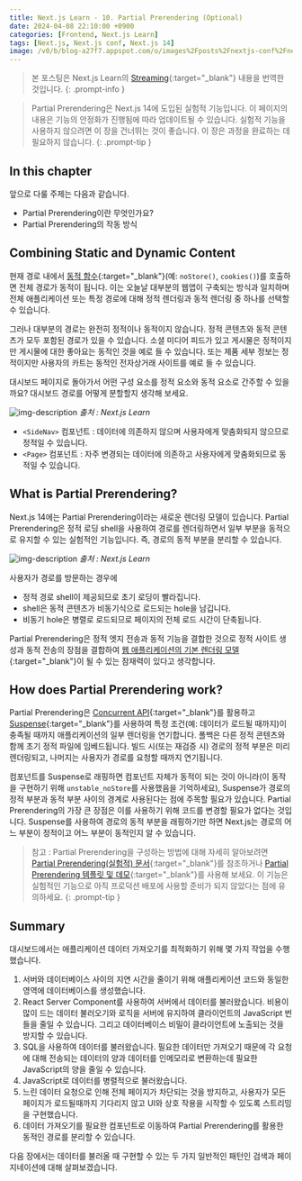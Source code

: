 ```yaml
---
title: Next.js Learn - 10. Partial Prerendering (Optional)
date: 2024-04-08 22:10:00 +0900
categories: [Frontend, Next.js Learn]
tags: [Next.js, Next.js conf, Next.js 14]
image: /v0/b/blog-a27f7.appspot.com/o/images%2Fposts%2Fnextjs-conf%2Fnextjs.png?alt=media&token=09247773-9707-4dd1-b3ca-3fe7f943497a
---
```


> 본 포스팅은 Next.js Learn의 [Streaming](https://nextjs.org/learn/dashboard-app/partial-prerendering){:target="\_blank"} 내용을 번역한 것입니다.
{: .prompt-info }

> Partial Prerendering은 Next.js 14에 도입된 실험적 기능입니다. 이 페이지의 내용은 기능의 안정화가 진행됨에 따라 업데이트될 수 있습니다. 실험적 기능을 사용하지 않으려면 이 장을 건너뛰는 것이 좋습니다. 이 장은 과정을 완료하는 데 필요하지 않습니다.
{: .prompt-tip }

## In this chapter
앞으로 다룰 주제는 다음과 같습니다.
- Partial Prerendering이란 무엇인가요?
- Partial Prerendering의 작동 방식

## Combining Static and Dynamic Content
현재 경로 내에서 [동적 함수](https://nextjs.org/docs/app/building-your-application/routing/route-handlers#dynamic-functions){:target="\_blank"}(예: `noStore()`, `cookies()`)를 호출하면 전체 경로가 동적이 됩니다. 이는 오늘날 대부분의 웹앱이 구축되는 방식과 일치하며 전체 애플리케이션 또는 특정 경로에 대해 정적 렌더링과 동적 렌더링 중 하나를 선택할 수 있습니다.
<br />

그러나 대부분의 경로는 완전히 정적이나 동적이지 않습니다. 정적 콘텐츠와 동적 콘텐츠가 모두 포함된 경로가 있을 수 있습니다. 소셜 미디어 피드가 있고 게시물은 정적이지만 게시물에 대한 좋아요는 동적인 것을 예로 들 수 있습니다. 또는 제품 세부 정보는 정적이지만 사용자의 카트는 동적인 전자상거래 사이트를 예로 들 수 있습니다. 
<br />

대시보드 페이지로 돌아가서 어떤 구성 요소를 정적 요소와 동적 요소로 간주할 수 있을까요? 대시보드 경로를 어떻게 분할할지 생각해 보세요.

![img-description](https://firebasestorage.googleapis.com/v0/b/blog-a27f7.appspot.com/o/images%2Fposts%2Fpartial-prerendering%2Fimage_1.png?alt=media&token=28fe3f04-e722-4f80-8d96-1dd5511cc6a8)
_출처 : Next.js Learn_

- `<SideNav>` 컴포넌트 : 데이터에 의존하지 않으며 사용자에게 맞춤화되지 않으므로 정적일 수 있습니다.
- `<Page>` 컴포넌트 : 자주 변경되는 데이터에 의존하고 사용자에게 맞춤화되므로 동적일 수 있습니다.

## What is Partial Prerendering?
Next.js 14에는 Partial Prerendering이라는 새로운 렌더링 모델이 있습니다. Partial Prerendering은 정적 로딩 shell을 사용하여 경로를 렌더링하면서 일부 부분을 동적으로 유지할 수 있는 실험적인 기능입니다. 즉, 경로의 동적 부분을 분리할 수 있습니다.

![img-description](https://firebasestorage.googleapis.com/v0/b/blog-a27f7.appspot.com/o/images%2Fposts%2Fpartial-prerendering%2Fimage.png?alt=media&token=0661c494-9644-4835-b3a2-c83f729d74c7)
_출처 : Next.js Learn_

사용자가 경로를 방문하는 경우에
- 정적 경로 shell이 제공되므로 초기 로딩이 빨라집니다.
- shell은 동적 콘텐츠가 비동기식으로 로드되는 hole을 남깁니다.
- 비동기 hole은 병렬로 로드되므로 페이지의 전체 로드 시간이 단축됩니다.

Partial Prerendering은 정적 엣지 전송과 동적 기능을 결합한 것으로 정적 사이트 생성과 동적 전송의 장점을 결합하여 [웹 애플리케이션의 기본 렌더링 모델](https://vercel.com/blog/partial-prerendering-with-next-js-creating-a-new-default-rendering-model){:target="\_blank"}이 될 수 있는 잠재력이 있다고 생각합니다.

## How does Partial Prerendering work?
Partial Prerendering은 [Concurrent API](https://react.dev/blog/2021/12/17/react-conf-2021-recap#react-18-and-concurrent-features){:target="\_blank"}를 활용하고 [Suspense](https://react.dev/reference/react/Suspense){:target="\_blank"}를 사용하여 특정 조건(예: 데이터가 로드될 때까지)이 충족될 때까지 애플리케이션의 일부 렌더링을 연기합니다. 폴백은 다른 정적 콘텐츠와 함께 초기 정적 파일에 임베드됩니다. 빌드 시(또는 재검증 시) 경로의 정적 부분은 미리 렌더링되고, 나머지는 사용자가 경로를 요청할 때까지 연기됩니다.
<br />

컴포넌트를 Suspense로 래핑하면 컴포넌트 자체가 동적이 되는 것이 아니라(이 동작을 구현하기 위해 `unstable_noStore`를 사용했음을 기억하세요), Suspense가 경로의 정적 부분과 동적 부분 사이의 경계로 사용된다는 점에 주목할 필요가 있습니다. Partial Prerendering의 가장 큰 장점은 이를 사용하기 위해 코드를 변경할 필요가 없다는 것입니다. Suspense를 사용하여 경로의 동적 부분을 래핑하기만 하면 Next.js는 경로의 어느 부분이 정적이고 어느 부분이 동적인지 알 수 있습니다.

> 참고 : Partial Prerendering을 구성하는 방법에 대해 자세히 알아보려면 [Partial Prerendering(실험적) 문서](https://nextjs.org/docs/app/api-reference/next-config-js/partial-prerendering){:target="\_blank"}를 참조하거나 [Partial Prerendering 템플릿 및 데모](https://vercel.com/templates/next.js/partial-prerendering-nextjs){:target="\_blank"}를 사용해 보세요. 이 기능은 실험적인 기능으로 아직 프로덕션 배포에 사용할 준비가 되지 않았다는 점에 유의하세요.
{: .prompt-tip }

## Summary
대시보드에서는 애플리케이션 데이터 가져오기를 최적화하기 위해 몇 가지 작업을 수행했습니다.

1. 서버와 데이터베이스 사이의 지연 시간을 줄이기 위해 애플리케이션 코드와 동일한 영역에 데이터베이스를 생성했습니다.
2. React Server Component를 사용하여 서버에서 데이터를 불러왔습니다. 비용이 많이 드는 데이터 불러오기와 로직을 서버에 유지하여 클라이언트의 JavaScript 번들을 줄일 수 있습니다. 그리고 데이터베이스 비밀이 클라이언트에 노출되는 것을 방지할 수 있습니다.
3. SQL을 사용하여 데이터를 불러왔습니다. 필요한 데이터만 가져오기 때문에 각 요청에 대해 전송되는 데이터의 양과 데이터를 인메모리로 변환하는데 필요한 JavaScript의 양을 줄일 수 있습니다.
4. JavaScript로 데이터를 병렬적으로 불러왔습니다.
5. 느린 데이터 요청으로 인해 전체 페이지가 차단되는 것을 방지하고, 사용자가 모든 페이지가 로드될때까지 기다리지 않고 UI와 상호 작용을 시작할 수 있도록 스트리밍을 구현했습니다.
6. 데이터 가져오기를 필요한 컴포넌트로 이동하여 Partial Prerendering를 활용한 동적인 경로를 분리할 수 있습니다.

다음 장에서는 데이터를 불러올 때 구현할 수 있는 두 가지 일반적인 패턴인 검색과 페이지네이션에 대해 살펴보겠습니다.